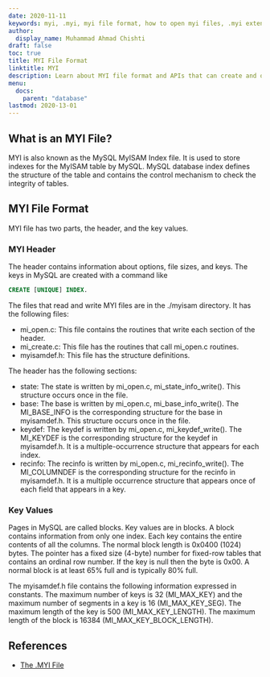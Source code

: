 ```yaml
---
date: 2020-11-11
keywords: myi, .myi, myi file format, how to open myi files, .myi extension, myi extension
author:
  display_name: Muhammad Ahmad Chishti
draft: false
toc: true
title: MYI File Format
linktitle: MYI
description: Learn about MYI file format and APIs that can create and open MYI files.
menu:
  docs:
    parent: "database"
lastmod: 2020-13-01
---
```


## What is an MYI File? ##

MYI is also known as the MySQL MyISAM Index file. It is used to store indexes for the MyISAM table by MySQL. MySQL database index defines the structure of the table and contains the control mechanism to check the integrity of tables.

## MYI File Format ##

MYI file has two parts, the header, and the key values.

### MYI Header ###

The header contains information about options, file sizes, and keys. The keys in MySQL are created with a command like

```sql
CREATE [UNIQUE] INDEX.
```

The files that read and write MYI files are in the ./myisam directory. It has the following files:

- mi_open.c: This file contains the routines that write each section of the header.
- mi_create.c: This file has the routines that call mi_open.c routines.
- myisamdef.h: This file has the structure definitions.

The header has the following sections:

- state: The state is written by mi_open.c, mi_state_info_write(). This structure occurs once in the file.
- base: The base is written by mi_open.c, mi_base_info_write(). The MI_BASE_INFO is the corresponding structure for the base in myisamdef.h. This structure occurs once in the file.
- keydef: The keydef is written by mi_open.c, mi_keydef_write(). The MI_KEYDEF is the corresponding structure for the keydef in myisamdef.h. It is a multiple-occurrence structure that appears for each index.
- recinfo: The recinfo is written by mi_open.c, mi_recinfo_write(). The MI_COLUMNDEF is the corresponding structure for the recinfo in myisamdef.h. It is a multiple occurrence structure that appears once of each field that appears in a key.

### Key Values ###

Pages in MySQL are called blocks. Key values are in blocks. A block contains information from only one index. Each key contains the entire contents of all the columns. The normal block length is 0x0400 (1024) bytes. The pointer has a fixed size (4-byte) number for fixed-row tables that contains an ordinal row number. If the key is null then the byte is 0x00. A normal block is at least 65% full and is typically 80% full.

The myisamdef.h file contains the following information expressed in constants. The maximum number of keys is 32 (MI_MAX_KEY) and the maximum number of segments in a key is 16 (MI_MAX_KEY_SEG). The maximum length of the key is 500 (MI_MAX_KEY_LENGTH). The maximum length of the block is 16384 (MI_MAX_KEY_BLOCK_LENGTH).

## References ##

- [The .MYI File](https://dev.mysql.com/doc/dev/mysql-server/latest/)
